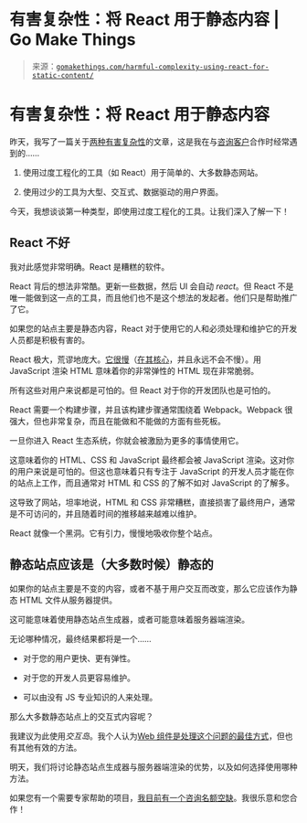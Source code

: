 <!--yml

类别：未分类

日期：2024-05-27 14:28:04

-->

# 有害复杂性：将 React 用于静态内容 | Go Make Things

> 来源：[`gomakethings.com/harmful-complexity-using-react-for-static-content/`](https://gomakethings.com/harmful-complexity-using-react-for-static-content/)

# 有害复杂性：将 React 用于静态内容

昨天，我写了一篇关于[两种有害复杂性](https://gomakethings.com/the-two-types-of-harmful-complexity-in-a-web-project/)的文章，这是我在与[咨询客户](https://gomakethings.com/consulting)合作时经常遇到的……

1.  使用过度工程化的工具（如 React）用于简单的、大多数静态网站。

1.  使用过少的工具为大型、交互式、数据驱动的用户界面。

今天，我想谈谈第一种类型，即使用过度工程化的工具。让我们深入了解一下！

## React 不好

我对此感觉非常明确。React 是糟糕的软件。

React 背后的想法非常酷。更新一些数据，然后 UI 会自动 *react*。但 React 不是唯一能做到这一点的工具，而且他们也不是这个想法的发起者。他们只是帮助推广了它。

如果您的站点主要是静态内容，React 对于使用它的人和必须处理和维护它的开发人员都是积极有害的。

React 极大，荒谬地庞大。[它很慢](https://gomakethings.com/react-is-still-absolutely-terrible-for-web-performance/)（[在其核心](https://gomakethings.com/react-is-slow-at-its-very-core/)，并且永远不会不慢）。用 JavaScript 渲染 HTML 意味着你的非常弹性的 HTML 现在非常脆弱。

所有这些对用户来说都是可怕的。但 React 对于你的开发团队也是可怕的。

React 需要一个构建步骤，并且该构建步骤通常围绕着 Webpack。Webpack 很强大，但也非常复杂，而且在能做和不能做的方面有些死板。

一旦你进入 React 生态系统，你就会被激励为更多的事情使用它。

这意味着你的 HTML、CSS 和 JavaScript 最终都会被 JavaScript 渲染。这对你的用户来说是可怕的。但这也意味着只有专注于 JavaScript 的开发人员才能在你的站点上工作，而且通常对 HTML 和 CSS 的了解不如对 JavaScript 的了解多。

这导致了网站，坦率地说，HTML 和 CSS 非常糟糕，直接损害了最终用户，通常是不可访问的，并且随着时间的推移越来越难以维护。

React 就像一个黑洞。它有引力，慢慢地吸收你整个站点。

## 静态站点应该是（大多数时候）静态的

如果你的站点主要是不变的内容，或者不基于用户交互而改变，那么它应该作为静态 HTML 文件从服务器提供。

这可能意味着使用静态站点生成器，或者可能意味着服务器端渲染。

无论哪种情况，最终结果都将是一个……

+   对于您的用户更快、更有弹性。

+   对于您的开发人员更容易维护。

+   可以由没有 JS 专业知识的人来处理。

那么大多数静态站点上的交互式内容呢？

我建议为此使用*交互岛*。我个人认为[Web 组件是处理这个问题的最佳方式](https://gomakethings.com/the-elevator-pitch-for-web-components/)，但也有其他有效的方法。

明天，我们将讨论静态站点生成器与服务器端渲染的优势，以及如何选择使用哪种方法。

如果您有一个需要专家帮助的项目，[我目前有一个咨询名额空缺](https://gomakethings.com/consulting)。我很乐意和您合作！
